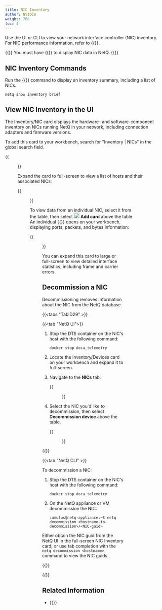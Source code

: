 ```yaml
---
title: NIC Inventory
author: NVIDIA
weight: 760
toc: 4
---
```


Use the UI or CLI to view your network interface controller (NIC) inventory. For NIC performance information, refer to {{<link title="NICs" text="NIC Monitoring">}}.

{{<notice note>}}
You must have {{<link title="Install NIC and DPU Agents" text="DOCA Telemetry Service enabled">}} to display NIC data in NetQ.
{{</notice>}}


## NIC Inventory Commands

Run the {{<link title="show/#netq-show-inventory" text="netq show inventory brief">}} command to display an inventory summary, including a list of NICs.

```
netq show inventory brief
```
## View NIC Inventory in the UI

The Inventory/NIC card displays the hardware- and software-component inventory on NICs running NetQ in your network, including connection adapters and firmware versions. 

To add this card to your workbench, search for "Inventory | NICs" in the global search field.

{{<figure src="/images/netq/invent-nic-470.png" alt="NIC inventory card displaying firmware version" width="200">}}

Expand the card to full-screen to view a list of hosts and their associated NICs:

{{<figure src="/images/netq/fullscreen-nics-470.png" alt="fullscreen NIC inventory card displaying hosts and their associated NICs" width="1100">}}

To view data from an individual NIC, select it from the table, then select <img src="https://icons.cumulusnetworks.com/44-Entertainment-Events-Hobbies/02-Card-Games/card-game-diamond.svg" height="18" width="18"/> **Add card** above the table. An individual {{<link title="NICs" text="NIC monitoring card">}} opens on your workbench, displaying ports, packets, and bytes information:

{{<figure src="/images/netq/ind-nic-res-470.png" alt="" width="200">}}

You can expand this card to large or full-screen to view detailed interface statistics, including frame and carrier errors. 

## Decommission a NIC

Decommissioning removes information about the NIC from the NetQ database.

{{<tabs "TabID29" >}}

{{<tab "NetQ UI">}}

1. Stop the DTS container on the NIC's host with the following command:

    ```
    docker stop doca_telemetry
    ```

2. Locate the Inventory/Devices card on your workbench and expand it to full-screen.

3. Navigate to the **NICs** tab.  

    {{<figure src="/images/netq/decom-nics-rotten-470.png" alt="list of nics displaying a rotten netq agent" width="1200">}}

4. Select the NIC you'd like to decommission, then select **Decommission device** above the table.

    {{<figure src="/images/netq/decom-nics-icon-470.png" alt="" width="1200">}}

{{</tab>}}

{{<tab "NetQ CLI" >}}

To decommission a NIC:

1. Stop the DTS container on the NIC's host with the following command:

    ```
    docker stop doca_telemetry
    ```

2. On the NetQ appliance or VM, decommission the NIC:

    ```
    cumulus@netq-appliance:~$ netq decommission <hostname-to-decommission>/<NIC-guid>
    ```

Either obtain the NIC guid from the NetQ UI in the full-screen NIC Inventory card, or use tab completion with the `netq decommission <hostname>` command to view the NIC guids.

{{</tab>}}

{{</tabs>}}

## Related Information

- {{<link title="NICs" text="NIC Monitoring">}}

